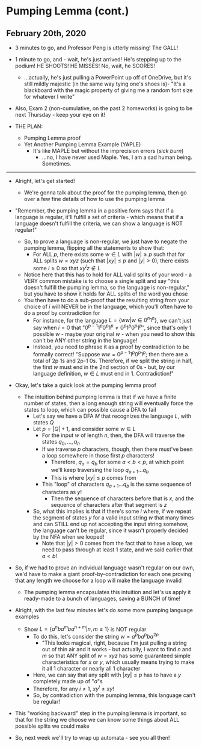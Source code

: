 # Pumping Lemma (cont.)

## February 20th, 2020

- 3 minutes to go, and Professor Peng is utterly missing! The GALL!
- 1 minute to go, and - wait, he's just arrived! He's stepping up to the podium! HE SHOOTS! HE MISSES! No, wait, he SCORES!
    - ...actually, he's just pulling a PowerPoint up off of OneDrive, but it's still mildly majestic (in the same way tying one's shoes is)- "It's a blackboard with the magic property of giving me a random font size for whatever I write"

- Also, Exam 2 (non-cumulative, on the past 2 homeworks) is going to be next Thursday - keep your eye on it!

- THE PLAN:
    - Pumping Lemma proof
    - Yet Another Pumping Lemma Example (YAPLE)
        - It's like MAPLE but without the imprecision errors (*sick burn*)
            - ...no, I have never used Maple. Yes, I am a sad human being. Sometimes.
--------------------------------------------------------------------------------

- Alright, let's get started!
    - We're gonna talk about the proof for the pumping lemma, then go over a few fine details of how to use the pumping lemma

- "Remember, the pumping lemma in a positive form says that if a language is regular, it'll fulfill a set of criteria - which means that if a language doesn't fulfill the criteria, we can show a language is NOT regular!"
    - So, to prove a language is non-regular, we just have to negate the pumping lemma, flipping all the statements to show that:
        - For ALL $p$, there exists some $w \in L$ with $|w| \geq p$ such that for ALL splits $w = xyz$ (such that $|xy| \leq p$ and $|y| > 0$), there exists some $i \geq 0$ so that $xy^iz \notin L$
    - Notice here that this has to hold for ALL valid splits of your word - a VERY common mistake is to choose a single split and say "this doesn't fulfill the pumping lemma, so the language is non-regular," but you have to show it holds for ALL splits of the word you chose
    - You then have to do a sub-proof that the resulting string from your choice of $i$ will NEVER be in the language, which you'll often have to do a proof by contradiction for
        - For instance, for the language $L = \{ww |w \in 0^n1^n \}$, we can't just say when $i=0$ that "$0^{p-1}1^p0^p1^p \neq 0^p1^p0^p1^p$", since that's only 1 possible $w$ - maybe your original $w$ - when you need to show this can't be ANY other string in the language!
        - Instead, you need to phrase it as a proof by contradiction to be formally correct! "Suppose $ww = 0^{p-1}1^p0^p1^p$; then there are a total of 2p 1s and 2p-1 0s. Therefore, if we split the string in half, the first $w$ must end in the 2nd section of 0s - but, by our language definition, $w \in L$ must end in 1. Contradiction!"

- Okay, let's take a quick look at the pumping lemma proof
    - The intuition behind pumping lemma is that if we have a finite number of states, then a long enough string will eventually force the states to loop, which can possible cause a DFA to fail
        - Let's say we have a DFA $M$ that recognizes the language $L$, with states $Q$
        - Let $p = |Q| + 1$, and consider some $w \in L$
            - For the input $w$ of length $n$, then, the DFA will traverse the states $q_0, ..., q_n$
            - If we traverse $p$ characters, though, then there must've been a loop somewhere in those first $p$ characters!
                - Therefore, $q_a = q_b$ for some $a < b < p$, at which point we'll keep traversing the loop $q_{a+1} ... q_b$
                - This is where $|xy| \leq p$ comes from
            - This "loop" of characters $q_{a+1} ... q_b$ is the same sequence of characters as $y$!
                - Then the sequence of characters before that is $x$, and the sequence of characters after that segment is $z$
        - So, what this implies is that if there's some $i$ where, if we repeat the segment of states $y$ for a valid input string $w$ that many times and can STILL end up not accepting the input string somehow, the language can't be regular, since it wasn't properly decided by the NFA when we looped!
            - Note that $|y| > 0$ comes from the fact that to have a loop, we need to pass through at least 1 state, and we said earlier that $a < b$!

- So, if we had to prove an individual language wasn't regular on our own, we'd have to make a giant proof-by-contradiction for each one proving that any length we choose for a loop will make the language invalid
    - The pumping lemma encapsulates this intuition and let's us apply it ready-made to a bunch of languages, saving a BUNCH of time!

- Alright, with the last few minutes let's do some more pumping language examples
    - Show $L = \{a^nba^mba^{n+m} | n,m \geq 1\}$ is NOT regular
        - To do this, let's consider the string $w = a^pba^pba^{2p}$
            - "This looks magical, right, because I'm just pulling a string out of thin air and it works - but actually, I want to find $n$ and $m$ so that ANY split of $w=xyz$ has some guaranteed simple characteristics for $x$ or $y$, which usually means trying to make it all 1 character or nearly all 1 character
        - Here, we can say that any split with $|xy| \leq p$ has to have a $y$ completely made up of "$a$"s
        - Therefore, for any $i \neq 1$, $xy^i \neq xy$!
        - So, by contradiction with the pumping lemma, this language can't be regular!

- This "working backward" step in the pumping lemma is important, so that for the string we choose we can know some things about ALL possible splits we could make

- So, next week we'll try to wrap up automata - see you all then!
